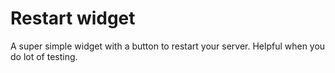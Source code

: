 # Restart widget

A super simple widget with a button to restart your server. Helpful when you do lot of testing.